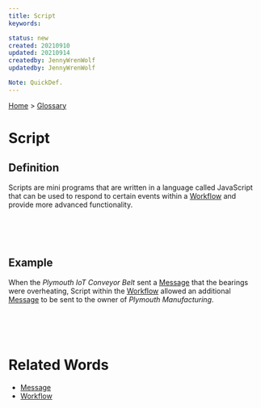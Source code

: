 ```yaml
---
title: Script
keywords: 

status: new
created: 20210910
updated: 20210914
createdby: JennyWrenWolf
updatedby: JennyWrenWolf

Note: QuickDef.
---
```

[Home](../Index.md) > [Glossary](./Index.md)

# Script
## Definition
Scripts are mini programs that are written in a language called JavaScript that can be used to respond to certain events within a [Workflow](./Glossary/Workflow.md) and provide more advanced functionality.

<br>
<br>
<br>

## Example
When the *Plymouth IoT Conveyor Belt* sent a [Message](./Glossary/Message.md) that the bearings were overheating, Script within the [Workflow](./Glossary/Workflow.md) allowed an additional [Message](./Device/Message.md) to be sent to the owner of *Plymouth Manufacturing*.

<br>
<br>
<br>

# Related Words
- [Message](./Glossary/Message.md)
- [Workflow](./Glossary/Workflow.md)